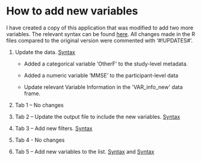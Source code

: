 # How to add new variables

I have created a copy of this application that was modified to add two more variables.
The relevant syntax can be found [here](/archive/addvar).
All changes made in the R files compared to the original version were commented with ‘#!UPDATES#’.


1.	Update the data. [Syntax](/archive/addvar/data/dataprep_newvar.R)

  	- Added a categorical variable ‘OtherF’ to the study-level metadata.

  	- Added a numeric variable ‘MMSE’ to the participant-level data

  	- Update relevant Variable Information in the 'VAR_info_new' data frame.
  	

2.	Tab 1 – No changes
3.	Tab 2 – Update the output file to include the new variables. [Syntax](/archive/addvar/R/tab2_output_new.R)
4.	Tab 3 – Add new filters. [Syntax](/archive/addvar/R/tab3_filters_module_new.R)
5.	Tab 4 - No changes
6.	Tab 5 – Add new variables to the list. [Syntax](/archive/addvar/R/tab5_pac_module_new) and [Syntax](/archive/addvar/R/tab5_paq_module_new)



